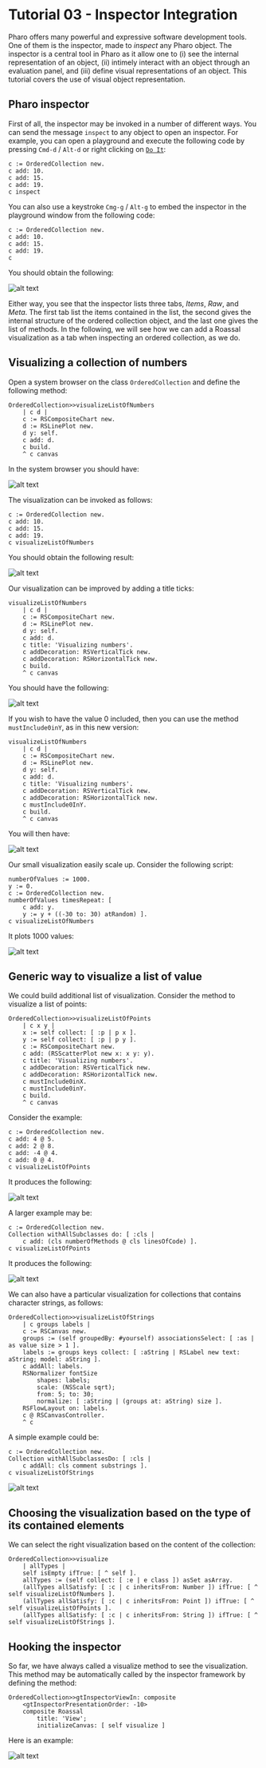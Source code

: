 # Tutorial 03 - Inspector Integration

Pharo offers many powerful and expressive software development tools. One of them is the inspector, made to _inspect_ any Pharo object.
The inspector is a central tool in Pharo as it allow one to (i) see the internal representation of an object, (ii) intimely interact with an object through an evaluation panel, and (iii) define visual representations of an object. This tutorial covers the use of visual object representation.

## Pharo inspector

First of all, the inspector may be invoked in a number of different ways. You can send the message `inspect` to any object to open an inspector. For example, you can open a playground and execute the following code by pressing `Cmd-d` / `Alt-d` or right clicking on [`Do It`](../screenshots/Tutorial03-Inspector.png):

```Smalltalk
c := OrderedCollection new.
c add: 10.
c add: 15.
c add: 19.
c inspect
```

You can also use a keystroke `Cmg-g` / `Alt-g` to embed the inspector in the playground window from the following code:

```Smalltalk
c := OrderedCollection new.
c add: 10.
c add: 15.
c add: 19.
c
```

You should obtain the following:

![alt text](../screenshots/Tutorial03-Inspector2.png)

Either way, you see that the inspector lists three tabs, _Items_, _Raw_, and _Meta_. The first tab list the items contained in the list, the second gives the internal structure of the ordered collection object, and the last one gives the list of methods. In the following, we will see how we can add a Roassal visualization as a tab when inspecting an ordered collection, as we do.

## Visualizing a collection of numbers

Open a system browser on the class `OrderedCollection` and define the following method:

```Smalltalk
OrderedCollection>>visualizeListOfNumbers
	| c d |
	c := RSCompositeChart new.
	d := RSLinePlot new.
	d y: self.
	c add: d.
	c build.
	^ c canvas
```

In the system browser you should have:

![alt text](../screenshots/Tutorial03-SystemBrowser.png)


The visualization can be invoked as follows:

```Smalltalk
c := OrderedCollection new.
c add: 10.
c add: 15.
c add: 19.
c visualizeListOfNumbers
```

You should obtain the following result:

![alt text](../screenshots/Tutorial03-ListOfNumbers.png)

Our visualization can be improved by adding a title ticks:

```Smalltalk
visualizeListOfNumbers
	| c d |
	c := RSCompositeChart new.
	d := RSLinePlot new.
	d y: self.
	c add: d.
	c title: 'Visualizing numbers'.
	c addDecoration: RSVerticalTick new.
	c addDecoration: RSHorizontalTick new.
	c build.
	^ c canvas
```

You should have the following:

![alt text](../screenshots/Tutorial03-ListOfNumbers2.png)

If you wish to have the value 0 included, then you can use the method `mustInclude0inY`, as in this new version:

```Smalltalk
visualizeListOfNumbers
	| c d |
	c := RSCompositeChart new.
	d := RSLinePlot new.
	d y: self.
	c add: d.
	c title: 'Visualizing numbers'.
	c addDecoration: RSVerticalTick new.
	c addDecoration: RSHorizontalTick new.
	c mustInclude0InY.
	c build.
	^ c canvas
```

You will then have:

![alt text](../screenshots/Tutorial03-ListOfNumbers3.png)

Our small visualization easily scale up. Consider the following script:

```Smalltalk
numberOfValues := 1000.
y := 0.
c := OrderedCollection new.
numberOfValues timesRepeat: [
	c add: y.
	y := y + ((-30 to: 30) atRandom) ].
c visualizeListOfNumbers
```

It plots 1000 values:

![alt text](../screenshots/Tutorial03-ListOfNumbers4.png)


## Generic way to visualize a list of value

We could build additional list of visualization. Consider the method to visualize a list of points:
```Smalltalk
OrderedCollection>>visualizeListOfPoints
	| c x y |
	x := self collect: [ :p | p x ].
	y := self collect: [ :p | p y ].
	c := RSCompositeChart new.
	c add: (RSScatterPlot new x: x y: y).
	c title: 'Visualizing numbers'.
	c addDecoration: RSVerticalTick new.
	c addDecoration: RSHorizontalTick new.
	c mustInclude0inX.
	c mustInclude0inY.
	c build.
	^ c canvas
```

Consider the example:

```Smalltalk
c := OrderedCollection new.
c add: 4 @ 5.
c add: 2 @ 8.
c add: -4 @ 4.
c add: 0 @ 4.
c visualizeListOfPoints
```

It produces the following:

![alt text](../screenshots/Tutorial03-ListOfPoints.png)


A larger example may be:

```Smalltalk
c := OrderedCollection new.
Collection withAllSubclasses do: [ :cls |
	c add: (cls numberOfMethods @ cls linesOfCode) ].
c visualizeListOfPoints
```

It produces the following:

![alt text](../screenshots/Tutorial03-ListOfPoints2.png)


We can also have a particular visualization for collections that contains character strings, as follows:

```Smalltalk
OrderedCollection>>visualizeListOfStrings
	| c groups labels |
	c := RSCanvas new.
	groups := (self groupedBy: #yourself) associationsSelect: [ :as | as value size > 1 ].
	labels := groups keys collect: [ :aString | RSLabel new text: aString; model: aString ].
	c addAll: labels.
	RSNormalizer fontSize
		shapes: labels;
		scale: (NSScale sqrt);
		from: 5; to: 30;
		normalize: [ :aString | (groups at: aString) size ].
	RSFlowLayout on: labels.
	c @ RSCanvasController.
	^ c
```

A simple example could be:

```Smalltalk
c := OrderedCollection new.
Collection withAllSubclassesDo: [ :cls |
	c addAll: cls comment substrings ].
c visualizeListOfStrings
```

![alt text](../screenshots/Tutorial03-ListOfStrings.png)


## Choosing the visualization based on the type of its contained elements

We can select the right visualization based on the content of the collection:

```Smalltalk
OrderedCollection>>visualize
	| allTypes |
	self isEmpty ifTrue: [ ^ self ].
	allTypes := (self collect: [ :e | e class ]) asSet asArray.
	(allTypes allSatisfy: [ :c | c inheritsFrom: Number ]) ifTrue: [ ^ self visualizeListOfNumbers ].
	(allTypes allSatisfy: [ :c | c inheritsFrom: Point ]) ifTrue: [ ^ self visualizeListOfPoints ].
	(allTypes allSatisfy: [ :c | c inheritsFrom: String ]) ifTrue: [ ^ self visualizeListOfStrings ].
```

## Hooking the inspector

So far, we have always called a visualize method to see the visualization. This method may be automatically called by the inspector framework by defining the method:

```Smalltalk
OrderedCollection>>gtInspectorViewIn: composite
	<gtInspectorPresentationOrder: -10>
	composite Roassal
		title: 'View';
		initializeCanvas: [ self visualize ]
```

Here is an example:


![alt text](../screenshots/Tutorial03-InspectorFinal.png)
